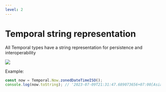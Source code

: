 ```yaml
---
level: 2
---
```

# Temporal string representation

All Temporal types have a string representation for persistence and interoperability
<v-click>

<div class="flex justify-center">
  <img src="https://tc39.es/proposal-temporal/docs/persistence-model.svg" class="h-60"/>
</div>

</v-click>

<v-click>

Example:
```js
const now = Temporal.Now.zonedDateTimeISO();
console.log(now.toString); // '2023-07-09T21:31:47.689073656+07:00[Asia/Saigon]'
```

</v-click>

